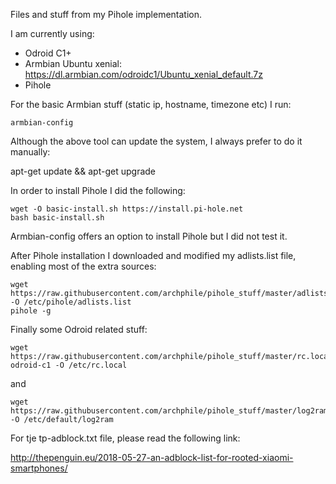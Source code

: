 Files and stuff from my Pihole implementation.

I am currently using:

- Odroid C1+
- Armbian Ubuntu xenial: https://dl.armbian.com/odroidc1/Ubuntu_xenial_default.7z
- Pihole

For the basic Armbian stuff (static ip, hostname, timezone etc) I run:

	armbian-config

Although the above tool can update the system, I always prefer to do it manually:

apt-get update && apt-get upgrade

In order to install Pihole I did the following:

	wget -O basic-install.sh https://install.pi-hole.net
	bash basic-install.sh

Armbian-config offers an option to install Pihole but I did not test it.

After Pihole installation I downloaded and modified my adlists.list file, enabling most of the extra sources:

	wget https://raw.githubusercontent.com/archphile/pihole_stuff/master/adlists.list -O /etc/pihole/adlists.list
	pihole -g

Finally some Odroid related stuff:

	wget https://raw.githubusercontent.com/archphile/pihole_stuff/master/rc.local-odroid-c1 -O /etc/rc.local

and

	wget https://raw.githubusercontent.com/archphile/pihole_stuff/master/log2ram -O /etc/default/log2ram
	

For tje tp-adblock.txt file, please read the following link:

http://thepenguin.eu/2018-05-27-an-adblock-list-for-rooted-xiaomi-smartphones/